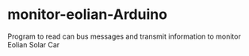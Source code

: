 # monitor-eolian-Arduino
Program to read can bus messages and transmit information to monitor Eolian Solar Car

